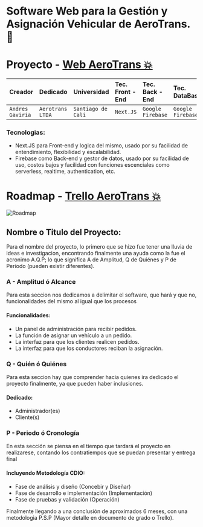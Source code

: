 # Software Web para la Gestión y Asignación Vehicular de AeroTrans. 🚕

# Proyecto - [Web AeroTrans 💥](https://aerotrans.vercel.app)

| Creador          | Dedicado         | Universidad        | Tec. Front - End | Tec. Back - End   | Tec. DataBase     |
| :--------------- | :--------------- | :----------------- | :--------------- | :---------------- | :---------------- |
| `Andres Gaviria` | `Aerotrans LTDA` | `Santiago de Cali` | `Next.JS`        | `Google Firebase` | `Google Firebase` |

### Tecnologias: 
- Next.JS para Front-end y logica del mismo, usado por su facilidad de entendimiento, flexibilidad y escalabilidad.
- Firebase como Back-end y gestor de datos, usado por su facilidad de uso, costos bajos y facilidad con funciones escenciales como serverless, realtime, authentication, etc.


# Roadmap - [Trello AeroTrans 💥](https://trello.com/b/donfSMqY/aerotrans)

![Roadmap](https://res.cloudinary.com/duwosb0hu/image/upload/v1745370204/roadmap_camilo_h1x3qz.png)

## Nombre o Titulo del Proyecto:
Para el nombre del proyecto, lo primero que se hizo fue tener una lluvia de ideas e investigacion, encontrando finalmente una ayuda como la fue el acronimo A.Q.P; lo que significa A de Amplitud, Q de Quiénes y P de Período (pueden existir diferentes).

### A - Amplitud ó Alcance
Para esta seccion nos dedicamos a delimitar el software, que hará y que no, funcionalidades del mismo al igual que los procesos

#### Funcionalidades:
- Un panel de administración para recibir pedidos.
- La función de asignar un vehículo a un pedido.
- La interfaz para que los clientes realicen pedidos.
- La interfaz para que los conductores reciban la asignación.

### Q - Quién ó Quiénes 
Para esta seccion hay que comprender hacia quienes ira dedicado el proyecto finalmente, ya que pueden haber inclusiones.

#### Dedicado:

- Administrador(es)
- Cliente(s)

### P - Periodo ó Cronología
En esta sección se piensa en el tiempo que tardará el proyecto en realizarese, contando los contratiempos que se puedan presentar y entrega final

#### Incluyendo Metodología CDIO:
- Fase de análisis y diseño (Concebir y Diseñar)
- Fase de desarrollo e implementación (Implementación)
- Fase de pruebas y validación (Operación)

Finalmente llegando a una conclusión de aproximados 6 meses, con una metodologia P.S.P (Mayor detalle en documento de grado o  Trello).


